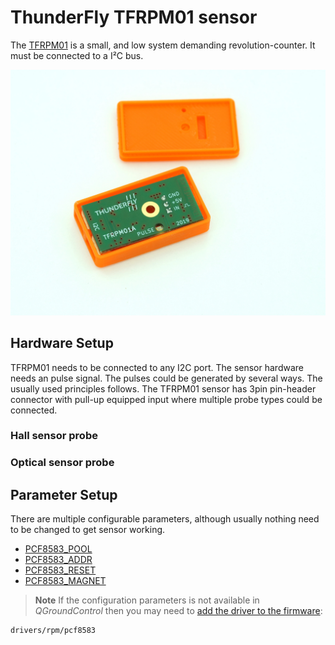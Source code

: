 # ThunderFly TFRPM01 sensor

The [TFRPM01](https://github.com/ThunderFly-aerospace/TFRPM01) is a small, and low system demanding revolution-counter.
It must be connected to a I²C bus.

![TFRPM01A](../../images/tachometer_sensor.jpg)


## Hardware Setup

TFRPM01 needs to be connected to any I2C port. The sensor hardware needs an pulse signal. The pulses could be generated by several ways. The usually used principles follows. The TFRPM01 sensor has 3pin pin-header connector with pull-up equipped input where multiple probe types could be connected.

### Hall sensor probe

### Optical sensor probe


## Parameter Setup

There are multiple configurable parameters, although usually nothing need to be changed to get sensor working.

   * [PCF8583_POOL](../advanced_config/parameter_reference.md#PCF8583_POOL)
   * [PCF8583_ADDR](../advanced_config/parameter_reference.md#PCF8583_ADDR)
   * [PCF8583_RESET](../advanced_config/parameter_reference.md#PCF8583_RESET)
   * [PCF8583_MAGNET](../advanced_config/parameter_reference.md#PCF8583_MAGNET)


> **Note** If the configuration parameters is not available in *QGroundControl* then you may need to [add the driver to the firmware](../peripherals/serial_configuration.md#parameter_not_in_firmware):
  ```
  drivers/rpm/pcf8583
  ```
